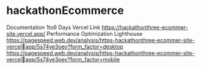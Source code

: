 # hackathonEcommerce
Documentation 1to6 Days
Vercel Link 
https://hackathonthree-ecommer-site.vercel.app/
Performance Optimization Lighthouse
https://pagespeed.web.dev/analysis/https-hackathonthree-ecommer-site-vercelapp/5s74ye3oev?form_factor=desktop
https://pagespeed.web.dev/analysis/https-hackathonthree-ecommer-site-vercelapp/5s74ye3oev?form_factor=mobile

